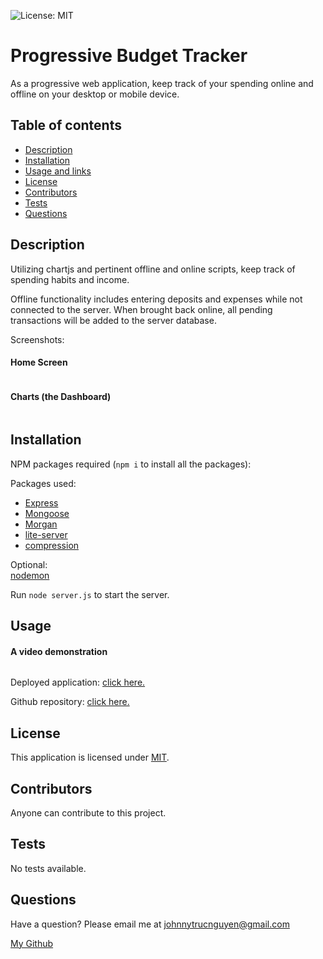 ![License: MIT](https://img.shields.io/badge/License-MIT-yellow.svg)
# Progressive Budget Tracker

As a progressive web application, keep track of your spending online and offline on your desktop or mobile device.  

## Table of contents
* [Description](#description)
* [Installation](#installation)
* [Usage and links](#usage)
* [License](#license)
* [Contributors](#contributors)
* [Tests](#tests)
* [Questions](#questions)

## Description

Utilizing chartjs and pertinent offline and online scripts, keep track of spending habits and income.

Offline functionality includes entering deposits and expenses while not connected to the server.  When brought back online, all pending transactions will be added to the server database.

Screenshots:

<h4> Home Screen </h4>
<img src =''>
<h4> Charts (the Dashboard) </h4>
<img src = ''>


## Installation

NPM packages required (`npm i` to install all the packages):

Packages used:
<ul>
<li><a href="https://www.npmjs.com/package/express">Express</a></li>
<li><a href="https://www.npmjs.com/package/mongoose">Mongoose</a></li>
<li><a href="https://www.npmjs.com/package/morgan">Morgan</a></li>
<li><a href="https://www.npmjs.com/package/lite-server">lite-server</a></li>
<li><a href="https://www.npmjs.com/package/compression">compression</a></li>
</ul>

Optional:<br/>
[nodemon](https://www.npmjs.com/package/nodemon)

Run `node server.js` to start the server.  

## Usage

<h4> A video demonstration </h4>
<img src = ''>


Deployed application: [click here.](https://secret-harbor-92178.herokuapp.com/)

Github repository: [click here.](https://github.com/NguyenJohnnyT/fitness-tracker)

## License

This application is licensed under [MIT]((https://opensource.org/licenses/MIT)).

## Contributors

Anyone can contribute to this project.

## Tests

No tests available.

## Questions
Have a question? Please email me at johnnytrucnguyen@gmail.com

[My Github](https://www.github.com/nguyenjohnnyt)